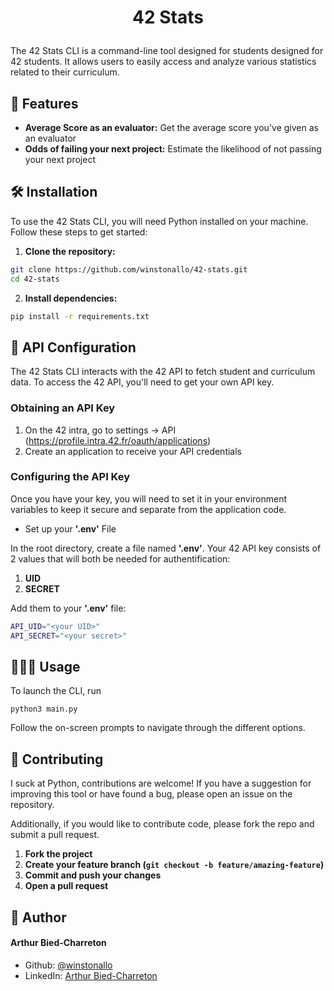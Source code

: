 # <p align="center">42 Stats </p>
  
The 42 Stats CLI is a command-line tool designed for students designed for 42 students. It allows users to easily access and analyze various statistics related to their curriculum.
## 🧐 Features    
- **Average Score as an evaluator:** Get the average score you've given as an evaluator
- **Odds of failing your next project:** Estimate the likelihood of not passing your next project

## 🛠️ Installation
To use the 42 Stats CLI, you will need Python installed on your machine. Follow these steps to get started:

1.  **Clone the repository:**
```sh
git clone https://github.com/winstonallo/42-stats.git
cd 42-stats
```
2. **Install dependencies:**
```sh
pip install -r requirements.txt
```
## 📡 API Configuration
The 42 Stats CLI interacts with the 42 API to fetch student and curriculum data. To access the 42 API, you'll need to get your own API key.
### Obtaining an API Key
1. On the 42 intra, go to settings -> API (https://profile.intra.42.fr/oauth/applications)
2. Create an application to receive your API credentials
### Configuring the API Key
Once you have your key, you will need to set it in your environment variables to keep it secure and separate from the application code.
*  Set up your **'.env'** File

In the root directory, create a file named **'.env'**. Your 42 API key consists of 2 values that will both be needed for authentification:
1. **UID**
2. **SECRET**

Add them to your **'.env'** file:
```sh
API_UID="<your UID>"
API_SECRET="<your secret>"
```
## 🧑🏻‍💻 Usage
To launch the CLI, run
```
python3 main.py
```
Follow the on-screen prompts to navigate through the different options.

## 🍰 Contributing    
I suck at Python, contributions are welcome! If you have a suggestion for improving this tool or have found a bug, please open an issue on the repository.

Additionally, if you would like to contribute code, please fork the repo and submit a pull request.

1.    **Fork the project**
2.    **Create your feature branch (`git checkout -b feature/amazing-feature`)**
3.    **Commit and push your changes**
4.    **Open a pull request**
                
## 🙇 Author
#### Arthur Bied-Charreton
- Github: [@winstonallo](https://github.com/winstonallo)
- LinkedIn: [Arthur Bied-Charreton](https://www.linkedin.com/in/arthur-bied-charreton/)